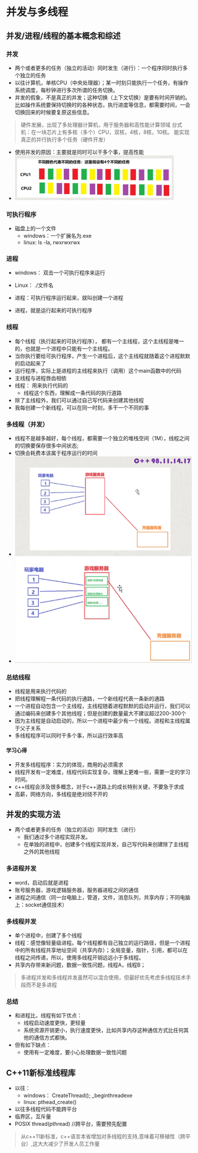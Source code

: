 # 并发与多线程

## 并发/进程/线程的基本概念和综述

### 并发

+ 两个或者更多的任务（独立的活动）同时发生（进行）：一个程序同时执行多个独立的任务
+ 以往计算机，单核CPU（中央处理器）；某一时刻只能执行一个任务，有操作系统调度，每秒钟进行多次所谓的任务切换。
+ 并发的假象，不是真正的并发；这种切换（上下文切换）是要有时间开销的。比如操作系统要保持切换时的各种状态，执行进度等信息，都需要时间，一会切换回来的时候要复原这些信息。

> 硬件发展，出现了多处理器计算机，用于服务器和高性能计算领域
> 台式机：在一块芯片上有多核（多个）CPU，双核，4核，8核，10核。
> 能实现真正的并行执行多个任务（硬件开发）

+ 使用并发的原因：主要就是同时可以干多个事，提高性能
+ ![](Snipaste_2022-01-08_10-11-00.png)

### 可执行程序

+ 磁盘上的一个文件
  + windows：一个扩展名为.exe
  + linux: ls -la, rwxrwxrwx

### 进程

+ windows： 双击一个可执行程序来运行
+ Linux： ./文件名

+ 进程：可执行程序运行起来，就叫创建一个进程
+ 进程，就是运行起来的可执行程序

### 线程

+ 每个线程（执行起来的可执行程序）， 都有一个主线程，这个主线程是唯一的，也就是一个进程中只能有一个主线程。
+ 当你执行要给可执行程序，产生一个进程后，这个主线程就随着这个进程默默的启动起来了
+ 运行程序，实际上是进程的主线程来执行（调用）这个main函数中的代码
+ 主线程与进程唇齿相依
+ 线程： 用来执行代码的
  + 线程这个东西，理解成一条代码的执行道路
+ 除了主线程外，我们可以通过自己写代码来创建其他线程
+ 我每创建一个新线程，可以在同一时刻，多干一个不同的事

### 多线程（并发）

+ 线程不是越多越好，每个线程，都需要一个独立的堆栈空间（1M），线程之间的切换要保存很多中间状态;
+ 切换会耗费本该属于程序运行的时间
+ ![](pic/Snipaste_2022-01-08_11-05-04.png)
+ ![](pic/Snipaste_2022-01-08_11-08-27.png)

### 总结线程

+ 线程是用来执行代码的
+ 把线程理解程一条代码的执行通路，一个新线程代表一条新的通路
+ 一个进程自动包含一个主线程，主线程随着进程默默的启动并运行，我们可以通过编码来创建多个其他线程；但是创建的数量最大不建议超过200-300个
+ 因为主线程是自动启动的，所以一个进程中最少有一个线程。进程和主线程属于父子关系
+ 多线程程序可以同时干多个事，所以运行效率高

#### 学习心得

+ 开发多线程程序：实力的体现，商用的必须需求
+ 线程开发有一定难度，线程代码实现复杂，理解上更难一些，需要一定的学习时间。
+ c++线程会涉及很多概念，对于c++道路上的成长特别关键，不要急于求成
+ 高薪，网络方向，多线程是绝对绕不开的

## 并发的实现方法

+ 两个或者更多的任务（独立的活动）同时发生（进行）
  + 我们通过多个进程实现并发。
  + 在单独的进程中，创建多个线程实现并发，自己写代码来创建除了主线程之外的其他线程

### 多进程并发

+ word，启动后就是进程
+ 账号服务器，游戏逻辑服务器，服务器进程之间的通信
+ 进程之间通信（同一台电脑上，管道，文件，消息队列，共享内存；不同电脑上：socket通信技术）

### 多线程并发

+ 单个进程中，创建了多个线程
+ 线程：感觉像轻量级进程。每个线程都有自己独立的运行路径，但是一个进程中的所有线程共享地址空间（共享内存）；全局变量，指针，引用，都可以在线程之间传递，所以，使用多线程开销远远小于多线程。
+ 共享内存带来新问题，数据一致性问题，线程A，线程B；

> 多进程并发和多线程并发虽然可以混合使用，但最好优先考虑多线程技术手段而不是多进程

### 总结

+ 和进程比，线程有如下优点：
  + 线程启动速度更快，更轻量
  + 系统资源开销更小，执行速度更快，比如共享内存这种通信方式比任何其他的通信方式都快。
+ 但有如下缺点：
  + 使用有一定难度，要小心处理数据一致性问题

## C++11新标准线程库

+ 以往：
  + windows： CreateThread(); _beginthreadexe
  + linux:  pthead_create()
+ 以往多线程代码不能跨平台
+ 临界区，互斥量
+ POSIX thread(pthread) //跨平台，需要预先配置

> 从c++11新标准，c++语言本省增加对多线程的支持,意味着可移植性（跨平台）,这大大减少了开发人员工作量










  